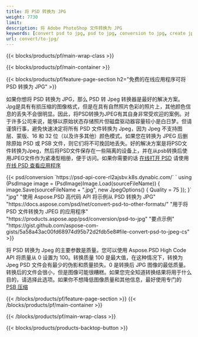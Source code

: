 ```yaml
---
title: 将 PSD 转换为 JPG
weight: 7730
limit: 
description: 将 Adobe PhotoShop 文件转换为 JPG
keywords: [convert psd to jpg, psd to jpg, conversion to jpg, create jpg from psd, print psd as jpg]
url: convert/to-jpg/
---
```


{{< blocks/products/pf/main-wrap-class >}}

{{< blocks/products/pf/main-container >}}

{{< blocks/products/pf/feature-page-section h2="免费的在线应用程序可将 PSD 转换为 JPG" >}}
<p>如果你想将 PSD 转换为 JPG，那么 PSD 转 Jpeg 转换器是最好的解决方案。Jpg是具有有损压缩的图像格式，但是在具有自然照片色彩的照片上，其他颜色信息的丢失不会很明显。因此，将PSD转换为JPEG有其自身非常受欢迎的案例。对于许多公司来说，能够以原始状态存储照片但磁盘驱动器容量较小是白日梦。但请谨慎行事，避免快速决定将所有 PSD 文件转换为 Jpeg，因为 Jpeg 不支持图层、蒙版、16 和 32 位（以及许多其他）颜色模式。如果您在转换为 JPEG 后删除原始 PSD 或 PSB 文件，则它们将不可挽回地丢失。好的解决方案是将PSD文件转换为Jpeg，然后将PSD文件保存在一些隔离的设备上，并在从psb转换后使用JPEG文件作为紧凑型相册，便于访问。如果你需要的话 <a href="/psd/view">在线打开 PSD</a> 请使用 <a href="/psd/view">在线 PSD 查看应用程序</a></p>
{{< psd/conversion `https://psd-api-core-rl2ajsbv.k8s.dynabic.com/` 
`    using (PsdImage image = (PsdImage)Image.Load(sourceFileName))
    {
        image.Save(sourceFileName + ".jpg",  new JpegOptions() { Quality = 75 });
    }` 
		"jpg" 
"使用 Aspose.PSD 高代码 API 将示例从 PSD 转换为 JPG"  "https://docs.aspose.com/psd/net/convert-psd-to-other-formats/" 
"用于将 PSD 文件转换为 JPEG 的应用程序" "https://products.aspose.app/psd/conversion/psd-to-jpg" 
"要点示例" "https://gist.github.com/aspose-com-gists/5a58a43ac00fd68974d95b72d2fdb5e8#file-convert-psd-to-jpeg-cs" >}}
<p>将 PSD 转换为 Jpeg 的主要参数是质量。您可以使用 Aspose.PSD High Code API 将质量从 0 设置为 100。转换质量 100 是最大值，在这种情况下，转换为 Jpeg PSD 文件会有最少的伪影和质量损失。0 是转换后 JPG 图像的最低质量。转换后的文件会很小，但是图像可能很糟糕。如果您完全知道转换结果将用于什么目的，请选择此选项。如果你不想降低图像质量和其他信息，最好使用专门的 <a href="/psd/reduce-size">PSB 压缩</a></p>
{{< /blocks/products/pf/feature-page-section >}}
{{< /blocks/products/pf/main-container >}}


{{< /blocks/products/pf/main-wrap-class >}}

{{< blocks/products/products-backtop-button >}}
